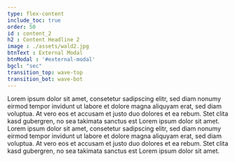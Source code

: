 ```yaml
---
type: flex-content
include_toc: true
order: 50
id : content_2
h2 : Content Headline 2
image : ./assets/wald2.jpg
btnText : External Modal
btnModal : '#external-modal'
bgcl: "sec"
transition_top: wave-top
transition_bot: wave-bot
---
```


Lorem ipsum dolor sit amet, consetetur sadipscing elitr, sed diam nonumy eirmod tempor invidunt ut labore et dolore magna aliquyam erat, sed diam voluptua. At vero eos et accusam et justo duo dolores et ea rebum. Stet clita kasd gubergren, no sea takimata sanctus est Lorem ipsum dolor sit amet. Lorem ipsum dolor sit amet, consetetur sadipscing elitr, sed diam nonumy eirmod tempor invidunt ut labore et dolore magna aliquyam erat, sed diam voluptua. At vero eos et accusam et justo duo dolores et ea rebum. Stet clita kasd gubergren, no sea takimata sanctus est Lorem ipsum dolor sit amet.